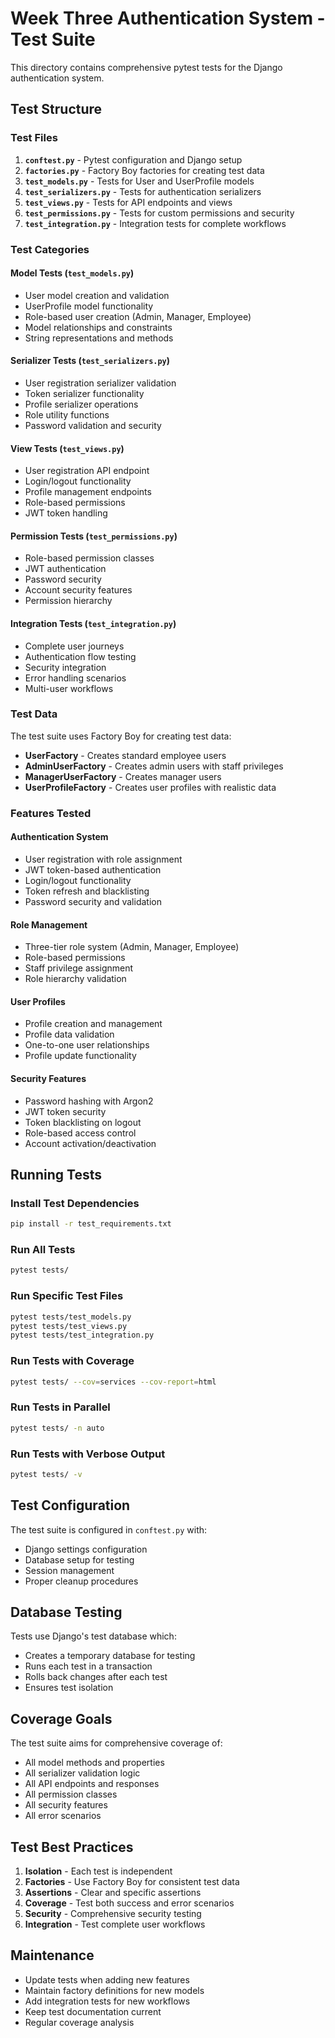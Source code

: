 # Week Three Authentication System - Test Suite

This directory contains comprehensive pytest tests for the Django authentication system.

## Test Structure

### Test Files

1. **`conftest.py`** - Pytest configuration and Django setup
2. **`factories.py`** - Factory Boy factories for creating test data
3. **`test_models.py`** - Tests for User and UserProfile models
4. **`test_serializers.py`** - Tests for authentication serializers
5. **`test_views.py`** - Tests for API endpoints and views
6. **`test_permissions.py`** - Tests for custom permissions and security
7. **`test_integration.py`** - Integration tests for complete workflows

### Test Categories

#### Model Tests (`test_models.py`)
- User model creation and validation
- UserProfile model functionality
- Role-based user creation (Admin, Manager, Employee)
- Model relationships and constraints
- String representations and methods

#### Serializer Tests (`test_serializers.py`)
- User registration serializer validation
- Token serializer functionality
- Profile serializer operations
- Role utility functions
- Password validation and security

#### View Tests (`test_views.py`)
- User registration API endpoint
- Login/logout functionality
- Profile management endpoints
- Role-based permissions
- JWT token handling

#### Permission Tests (`test_permissions.py`)
- Role-based permission classes
- JWT authentication
- Password security
- Account security features
- Permission hierarchy

#### Integration Tests (`test_integration.py`)
- Complete user journeys
- Authentication flow testing
- Security integration
- Error handling scenarios
- Multi-user workflows

### Test Data

The test suite uses Factory Boy for creating test data:

- **UserFactory** - Creates standard employee users
- **AdminUserFactory** - Creates admin users with staff privileges
- **ManagerUserFactory** - Creates manager users
- **UserProfileFactory** - Creates user profiles with realistic data

### Features Tested

#### Authentication System
- User registration with role assignment
- JWT token-based authentication
- Login/logout functionality
- Token refresh and blacklisting
- Password security and validation

#### Role Management
- Three-tier role system (Admin, Manager, Employee)
- Role-based permissions
- Staff privilege assignment
- Role hierarchy validation

#### User Profiles
- Profile creation and management
- Profile data validation
- One-to-one user relationships
- Profile update functionality

#### Security Features
- Password hashing with Argon2
- JWT token security
- Token blacklisting on logout
- Role-based access control
- Account activation/deactivation

## Running Tests

### Install Test Dependencies
```bash
pip install -r test_requirements.txt
```

### Run All Tests
```bash
pytest tests/
```

### Run Specific Test Files
```bash
pytest tests/test_models.py
pytest tests/test_views.py
pytest tests/test_integration.py
```

### Run Tests with Coverage
```bash
pytest tests/ --cov=services --cov-report=html
```

### Run Tests in Parallel
```bash
pytest tests/ -n auto
```

### Run Tests with Verbose Output
```bash
pytest tests/ -v
```

## Test Configuration

The test suite is configured in `conftest.py` with:
- Django settings configuration
- Database setup for testing
- Session management
- Proper cleanup procedures

## Database Testing

Tests use Django's test database which:
- Creates a temporary database for testing
- Runs each test in a transaction
- Rolls back changes after each test
- Ensures test isolation

## Coverage Goals

The test suite aims for comprehensive coverage of:
- All model methods and properties
- All serializer validation logic
- All API endpoints and responses
- All permission classes
- All security features
- All error scenarios

## Test Best Practices

1. **Isolation** - Each test is independent
2. **Factories** - Use Factory Boy for consistent test data
3. **Assertions** - Clear and specific assertions
4. **Coverage** - Test both success and error scenarios
5. **Security** - Comprehensive security testing
6. **Integration** - Test complete user workflows

## Maintenance

- Update tests when adding new features
- Maintain factory definitions for new models
- Add integration tests for new workflows
- Keep test documentation current
- Regular coverage analysis
